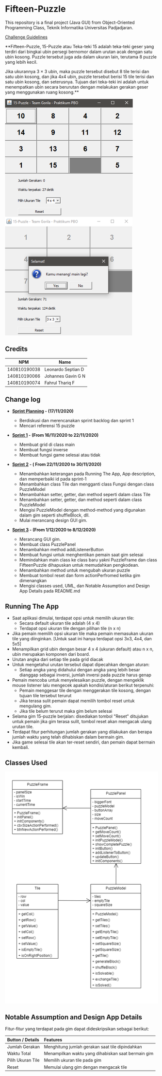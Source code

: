 # Fifteen-Puzzle

This repository is a final project (Java GUI) from Object-Oriented Programming Class, Teknik Informatika Universitas Padjadjaran. 

[Challenge Guidelines](challenge-guideline.md)

**Fifteen-Puzzle, 15-Puzzle atau Teka-teki 15 adalah teka-teki geser yang terdiri dari bingkai ubin persegi bernomor dalam urutan acak dengan satu ubin kosong. Puzzle tersebut juga ada dalam ukuran lain, terutama 8 puzzle yang lebih kecil. 

Jika ukurannya 3 × 3 ubin, maka puzzle tersebut disebut 8 tile terisi dan satu ubin kosong, dan jika 4x4 ubin, puzzle tersebut berisi 15 tile terisi dan satu ubin kosong, dan seterusnya. Tujuan dari teka-teki ini adalah untuk menempatkan ubin secara berurutan dengan melakukan gerakan geser yang menggunakan ruang kosong.**

![GUI](images/GUI.png) ![GUI2](images/GUI2.png)

## Credits
| NPM           | Name        |
| ------------- |-------------|
| 140810190038  | Leonardo Septian D    |
| 140810190066  | Johannes Gavin G N    |
| 140810190074  | Fahrul Thariq F |

## Change log
- **[Sprint Planning](changelog/sprint-planning.md) - (17/11/2020)** 
   -  Berdiskusi dan merencanakan sprint backlog dan sprint 1
   -  Mencari referensi 15 puzzle

- **[Sprint 1](changelog/sprint-1.md) - (From 16/11/2020 to 22/11/2020)** 
   - Membuat grid di class main
   - Membuat fungsi inverse
   - Membuat fungsi game selesai atau tidak

- **[Sprint 2](changelog/sprint-2.md) - ( From 22/11/2020 to 30/11/2020)** 
   - Menambahkan keterangan pada Running The App, App description, dan memperbaiki id pada sprint-1
   - Menambahkan class Tile dan mengganti class Fungsi dengan class PuzzleModel
   - Menambahkan setter, getter, dan method seperti dalam class Tile
   - Menambahkan setter, getter, dan method seperti dalam class PuzzleModel
   - Mengisi PuzzleModel dengan method-method yang digunakan dalam gim seperti shuffleBlock, dll.
   - Mulai merancang design GUI gim.

   
- **[Sprint 3](changelog/sprint-3.md) - (From 1/12/2020 to 8/12/2020)** 
   - Merancang GUI gim.
   - Membuat class PuzzlePanel
   - Menambahkan method addListenerButton
   - Membuat fungsi untuk menghentikan pemain saat gim selesai
   - Memindahkan main class ke class baru yakni PuzzleFrame dan class FifteenPuzzle dihapuskan untuk memudahkan pengkodean.
   - Menambahkan method untuk mengubah ukuran puzzle
   - Membuat tombol reset dan form actionPerfromed ketika gim dimenangkan
   - Mengisi classes used, UML, dan Notable Assumption and Design App Details pada README.md

## Running The App

* Saat aplikasi dimulai, terdapat opsi untuk memilih ukuran tile:
   - Secara default ukuran tile adalah (4 x 4)
   - Terdapat opsi ukuran tile dengan pilihan tile (n x n)<br>
* Jika pemain memilih opsi ukuran tile maka pemain memasukan ukuran tile yang diinginkan. [Untuk saat ini hanya terdapat opsi 3x3, 4x4, dan 5x5]
* Menampilkan grid ubin dengan besar 4 x 4 (ukuran default) atau n x n, ubin merupakan komponen dari board.
*  Urutan angka dari setiap tile pada grid diacak
* Untuk mengetahui urutan tersebut dapat dipecahkan dengan aturan:
   - Setiap angka yang didahului dengan angka yang lebih besar dianggap sebagai inversi, jumlah inversi pada puzzle harus genap
* Pemain mencoba untuk menyelesaikan puzzle, dengan mengeklik mouse listener lalu mengecek apakah kondisi/aturan berikut terpenuhi:
   - Pemain menggesar tile dengan menggerakan tile kosong, dengan tujuan tile tersebut terurut
   - Jika terasa sulit pemain dapat memilih tombol reset untuk mengulang gim.
   - Jika tile belum terurut maka gim belum selesai
* Selama gim 15-puzzle berjalan: disediakan tombol "Reset" ditujukan untuk pemain jika gim terasa sulit, tombol reset akan mengacak ulang urutan tile. 
* Terdapat fitur perhitungan jumlah gerakan yang dilakukan dan berapa jumlah waktu yang telah dihabiskan dalam bermain gim.
* Jika game selesai tile akan ter-reset sendiri, dan pemain dapat bermain kembali.

## Classes Used

![UML](images/UML.png)

## Notable Assumption and Design App Details

Fitur-fitur yang terdapat pada gim dapat dideskripsikan sebagai berikut:

Button / Details     | Features   
:---------         | :----- 
Jumlah Gerakan     |  Menghitung jumlah gerakan saat tile dipindahkan
Waktu Total        |  Menampilkan waktu yang dihabiskan saat bermain gim
Pilih Ukuran Tile  |  Memilih ukuran tile pada gim
Reset              |  Memulai ulang gim dengan mengacak tile